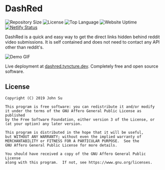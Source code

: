 # DashRed
![Repository Size](https://img.shields.io/github/repo-size/Tyncture/DashRed.svg?t&style=flat-square)
![License](https://img.shields.io/github/license/Tyncture/DashRed.svg?&style=flat-square)
![Top Language](https://img.shields.io/github/languages/top/Tyncture/DashRed.svg?&style=flat-square)
![Website Uptime](https://img.shields.io/website-up-down-green-red/http/dashred.tyncture.dev.svg?label=dashred.tyncture.dev&style=flat-square)
[![Netlify Status](https://api.netlify.com/api/v1/badges/abdf2337-a67d-4ffc-ab74-d7f620ea2883/deploy-status)](https://app.netlify.com/sites/affectionate-villani-0cc474/deploys)


DashRed is a quick and easy way to get the direct links hidden behind reddit video submissions. It is self contained and does not need to contact any API other than reddit's.

![Demo GIF](https://i.imgur.com/RGdiR4z.gif)

Live deployment at [dashred.tyncture.dev](https://dashred.tyncture.dev/). Completely free and open source software.

## License
```
Copyright (C) 2019 John Su

This program is free software: you can redistribute it and/or modify
it under the terms of the GNU Affero General Public License as published
by the Free Software Foundation, either version 3 of the License, or
(at your option) any later version.

This program is distributed in the hope that it will be useful,
but WITHOUT ANY WARRANTY; without even the implied warranty of
MERCHANTABILITY or FITNESS FOR A PARTICULAR PURPOSE.  See the
GNU Affero General Public License for more details.

You should have received a copy of the GNU Affero General Public License
along with this program.  If not, see https://www.gnu.org/licenses.
```
